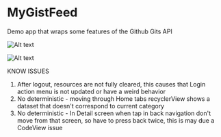 # MyGistFeed
Demo app that wraps some features of the Github Gits API

![Alt text](MyGistFeed/screenshots/Screenshot_1541506852.png?raw=true "Home")

![Alt text](MyGistFeed/screenshots/Screenshot_1541506884.png?raw=true "Detail")

KNOW ISSUES
1. After logout, resources are not fully cleared, this causes that Login action menu is not updated or have a weird behavior
2. No deterministic - moving through Home tabs recyclerView shows a dataset that doesn't correspond to current category
3. No deterministic - In Detail screen when tap in back navigation don't move from that screen, so have to press back twice, this is may due a CodeView issue
